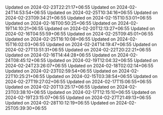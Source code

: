 
Updated on 2024-02-23T22:21:17+06:55
Updated on 2024-02-24T14:53:54+06:55
Updated on 2024-02-25T10:34:16+06:55
Updated on 2024-02-23T09:34:21+06:55
Updated on 2024-02-15T10:53:01+06:55
Updated on 2024-02-16T00:50:25+06:55
Updated on 2024-02-19T14:10:21+06:55
Updated on 2024-02-20T12:13:27+06:55
Updated on 2024-02-16T04:55:59+06:55
Updated on 2024-02-25T09:45:01+06:55
Updated on 2024-02-25T16:10:08+06:55
Updated on 2024-02-15T16:02:03+06:55
Updated on 2024-02-24T14:19:47+06:55
Updated on 2024-02-27T13:51:31+06:55
Updated on 2024-02-22T20:22:21+06:55
Updated on 2024-02-16T14:44:28+06:55
Updated on 2024-02-24T08:45:12+06:55
Updated on 2024-02-19T12:04:32+06:55
Updated on 2024-02-24T23:26:07+06:55
Updated on 2024-02-18T02:02:14+06:55
Updated on 2024-02-23T02:59:54+06:55
Updated on 2024-02-22T10:25:21+06:55
Updated on 2024-02-15T03:38:54+06:55
Updated on 2024-02-27T19:27:02+06:55
Updated on 2024-02-17T15:06:55+06:55
Updated on 2024-02-20T13:25:17+06:55
Updated on 2024-02-23T03:38:10+06:55
Updated on 2024-02-17T12:15:10+06:55
Updated on 2024-02-19T23:15:07+06:55
Updated on 2024-02-27T21:49:13+06:55
Updated on 2024-02-28T10:12:19+06:55
Updated on 2024-02-25T05:39:30+06:55